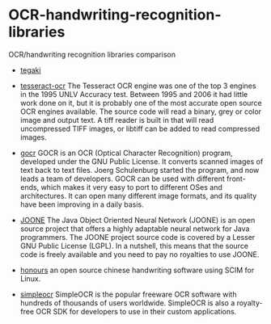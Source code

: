 # OCR-handwriting-recognition-libraries
OCR/handwriting recognition libraries comparison

- [tegaki](https://github.com/tegaki/tegaki)

- [tesseract-ocr](https://code.google.com/p/tesseract-ocr)
The Tesseract OCR engine was one of the top 3 engines in the 1995 UNLV Accuracy test. Between 1995 and 2006 it had little work done on it, but it is probably one of the most accurate open source OCR engines available. The source code will read a binary, grey or color image and output text. A tiff reader is built in that will read uncompressed TIFF images, or libtiff can be added to read compressed images.

- [gocr](jocr.sourceforge.net)
GOCR is an OCR (Optical Character Recognition) program, developed under the GNU Public License. It converts scanned images of text back to text files. Joerg Schulenburg started the program, and now leads a team of developers. GOCR can be used with different front-ends, which makes it very easy to port to different OSes and architectures. It can open many different image formats, and its quality have been improving in a daily basis.

- [JOONE](joone.sourceforge.net)
The Java Object Oriented Neural Network (JOONE) is an open source project that offers a highly adaptable neural network for Java programmers. The JOONE project source code is covered by a Lesser GNU Public License (LGPL). In a nutshell, this means that the source code is freely available and you need to pay no royalties to use JOONE.

- [honours](https://code.google.com/p/honours)
an open source chinese handwriting software using SCIM for Linux.

- [simpleocr](www.simpleocr.com)
SimpleOCR is the popular freeware OCR software with hundreds of thousands of users worldwide. SimpleOCR is also a royalty-free OCR SDK for developers to use in their custom applications.
